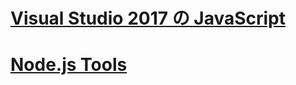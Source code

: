 # [Visual Studio 2017 の JavaScript](/visualstudio/javascript/javascript-in-vs-2017)
# [Node.js Tools](/visualstudio/javascript/tutorial-nodejs)
